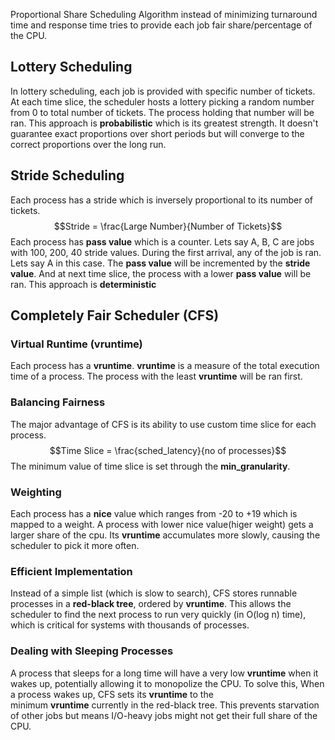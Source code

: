 Proportional Share Scheduling Algorithm instead of minimizing turnaround time and response time tries to provide each job fair share/percentage of the CPU.

## Lottery Scheduling
In lottery scheduling, each job is provided with specific number of tickets. At each time slice, the scheduler hosts a lottery picking a random number from 0 to total number of tickets. The process holding that number will be ran. This approach is **probabilistic** which is its greatest strength. It doesn't guarantee exact proportions over short periods but will converge to the correct proportions over the long run.

## Stride Scheduling
Each process has a stride which is inversely proportional to its number of tickets. 
$$Stride = \frac{Large Number}{Number of Tickets}$$
Each process has **pass value** which is a counter. Lets say A, B, C are jobs with 100, 200, 40 stride values. During the first arrival, any of the job is ran. Lets say A in this case. The **pass value** will be incremented by the **stride value**. And at next time slice, the process with a lower **pass value** will be ran. This approach is **deterministic**

## Completely Fair Scheduler (CFS)

### Virtual Runtime (vruntime)
Each process has a **vruntime**. **vruntime** is a measure of the total execution time of a process. The process with the least **vruntime** will be ran first.

### Balancing Fairness
The major advantage of CFS is its ability to use custom time slice for each process. 
$$Time Slice = \frac{sched_latency}{no of processes}$$
 The minimum value of time slice is set through the **min_granularity**.

### Weighting
Each process has a **nice** value which ranges from -20 to +19 which is mapped to a weight. A process with lower nice value(higer weight) gets a larger share of the cpu. Its **vruntime** accumulates more slowly, causing the scheduler to pick it more often.

### Efficient Implementation
Instead of a simple list (which is slow to search), CFS stores runnable processes in a **red-black tree**, ordered by **vruntime**. This allows the scheduler to find the next process to run very quickly (in O(log n) time), which is critical for systems with thousands of processes.

### Dealing with Sleeping Processes
A process that sleeps for a long time will have a very low **vruntime** when it wakes up, potentially allowing it to monopolize the CPU. To solve this, When a process wakes up, CFS sets its **vruntime** to the minimum **vruntime** currently in the red-black tree. This prevents starvation of other jobs but means I/O-heavy jobs might not get their full share of the CPU.